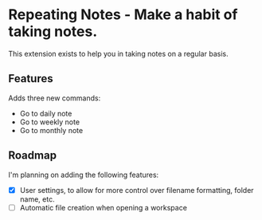 # Repeating Notes - Make a habit of taking notes.

This extension exists to help you in taking notes on a regular basis.

## Features

Adds three new commands:

- Go to daily note
- Go to weekly note
- Go to monthly note

## Roadmap

I'm planning on adding the following features:

- [X] User settings, to allow for more control over filename formatting, folder name, etc.
- [ ] Automatic file creation when opening a workspace
